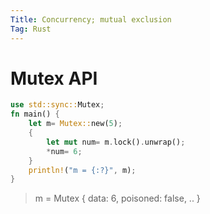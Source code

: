 ```yaml
---
Title: Concurrency; mutual exclusion
Tag: Rust
---
```


# Mutex<T> API  

```rust
use std::sync::Mutex;
fn main() {
    let m= Mutex::new(5);
    {
        let mut num= m.lock().unwrap();
        *num= 6;
    }
    println!("m = {:?}", m);
}
```

> m = Mutex { data: 6, poisoned: false, .. }